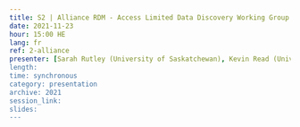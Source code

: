 ```yaml
---
title: S2 | Alliance RDM - Access Limited Data Discovery Working Group
date: 2021-11-23
hour: 15:00 HE
lang: fr
ref: 2-alliance
presenter: [Sarah Rutley (University of Saskatchewan), Kevin Read (University of Saskatchewan), Amber Leahy (Scholar's Portal), Julie Shi (University of Toronto iSchool), Grant Gibson (CRCDN)]
length:
time: synchronous
category: presentation
archive: 2021
session_link:
slides:
---
```

